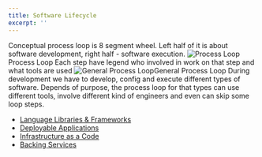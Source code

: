 ```yaml
---
title: Software Lifecycle
excerpt: ''
---
```


Conceptual process loop is 8 segment wheel. Left half of it is about software development, right half - software execution. ![Process Loop](/images/fa5c2bb-Process_Loop_-_general_-_Page_1_1.png)Process Loop Each step have legend who involved in work on that step and what tools are used ![General Process Loop](/images/2c9fd63-Process_Loop_-_Page_1_4.png)General Process Loop During development we have to develop, config and execute different types of software. Depends of purpose, the process loop for that types can use different tools, involve different kind of engineers and even can skip some loop steps.

- [Language Libraries & Frameworks](doc:library)
- [Deployable Applications](doc:deployable-application)
- [Infrastructure as a Code](doc:infrastructure-as-a-code)
- [Backing Services](doc:scafflod)
